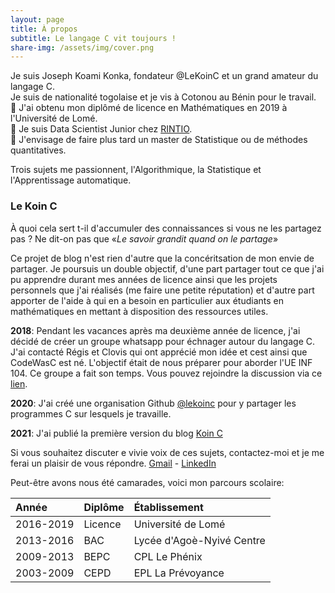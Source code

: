 ```yaml
---
layout: page
title: À propos
subtitle: Le langage C vit toujours !
share-img: /assets/img/cover.png
---
```


Je suis Joseph Koami Konka, fondateur @LeKoinC et un grand amateur du langage C.<br>
Je suis de nationalité togolaise et je vis à Cotonou au Bénin pour le travail.<br>
📔 J'ai obtenu mon diplômé de licence en Mathématiques en 2019 à l'Université de Lomé.<br>
🔭 Je suis Data Scientist Junior chez [RINTIO](http://www.rintio.com).<br>
🌱 J'envisage de faire plus tard un master de Statistique ou de méthodes quantitatives.<br>

Trois sujets me passionnent, l'Algorithmique, la Statistique et l'Apprentissage automatique.

### Le Koin C
À quoi cela sert t-il d'accumuler des connaissances si vous ne les partagez pas ? Ne dit-on pas que «*Le savoir grandit quand on le partage*»

Ce projet de blog n'est rien d'autre que la concéritsation de mon envie de partager. Je poursuis un double objectif, d'une part partager tout ce que j'ai pu apprendre durant mes années de licence ainsi que les projets personnels que j'ai réalisés (me faire une petite réputation) et d'autre part apporter de l'aide à qui en a besoin en particulier aux étudiants en mathématiques en mettant à disposition des ressources utiles.

**2018**: Pendant les vacances après ma deuxième année de licence, j'ai décidé de créer un groupe whatsapp pour échnager autour du langage C. J'ai contacté Régis et Clovis qui ont apprécié mon idée et cest ainsi que CodeWasC est né. L'objectif était de nous préparer pour aborder l'UE INF 104. Ce groupe a fait son temps. Vous pouvez rejoindre la discussion via ce [lien]().

**2020**: J'ai créé une organisation Github [@lekoinc](https://github.com/lekoinc) pour y partager les programmes C sur lesquels je travaille.

**2021**: J'ai publié la première version du blog [Koin C](https://lekoinc.github.io/)

Si vous souhaitez discuter e vivie voix de ces sujets, contactez-moi et je me ferai un plaisir de vous répondre. [Gmail](mailto:joseph.kakone@gmail.com) - [LinkedIn](https://www.linkedin.com/in/joseph-koami-konka/)

Peut-être avons nous été camarades, voici mon parcours scolaire:

|Année | Diplôme | Établissement |
| :------ |:--- | :--- |
| 2016-2019 | Licence | Université de Lomé |
| 2013-2016 | BAC | Lycée d'Agoè-Nyivé Centre |
| 2009-2013 | BEPC | CPL Le Phénix |
| 2003-2009 | CEPD | EPL La Prévoyance |
